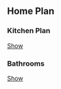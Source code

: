  
## Home Plan

### Kitchen Plan
[Show](Kitchen/Kitchen.md)

### Bathrooms
[Show](Bathrooms/Bathrooms.md)
